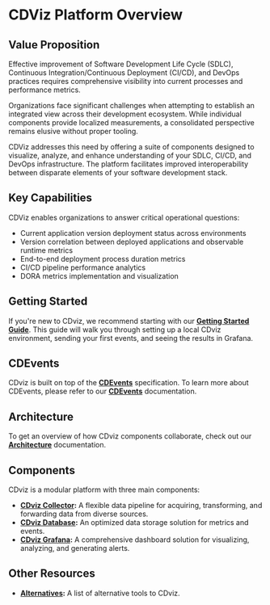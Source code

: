# CDViz Platform Overview

## Value Proposition

Effective improvement of Software Development Life Cycle (SDLC), Continuous Integration/Continuous Deployment (CI/CD), and DevOps practices requires comprehensive visibility into current processes and performance metrics.

Organizations face significant challenges when attempting to establish an integrated view across their development ecosystem. While individual components provide localized measurements, a consolidated perspective remains elusive without proper tooling.

CDViz addresses this need by offering a suite of components designed to visualize, analyze, and enhance understanding of your SDLC, CI/CD, and DevOps infrastructure. The platform facilitates improved interoperability between disparate elements of your software development stack.

## Key Capabilities

CDViz enables organizations to answer critical operational questions:

- Current application version deployment status across environments
- Version correlation between deployed applications and observable runtime metrics
- End-to-end deployment process duration metrics
- CI/CD pipeline performance analytics
- DORA metrics implementation and visualization

## Getting Started

If you're new to CDviz, we recommend starting with our **[Getting Started Guide](./getting-started.md)**. This guide will walk you through setting up a local CDviz environment, sending your first events, and seeing the results in Grafana.

## CDEvents

CDviz is built on top of the **[CDEvents](https://cdevents.dev/)** specification. To learn more about CDEvents, please refer to our **[CDEvents](./cdevents.md)** documentation.

## Architecture

To get an overview of how CDviz components collaborate, check out our **[Architecture](./architecture.md)** documentation.

## Components

CDviz is a modular platform with three main components:

*   **[CDviz Collector](./cdviz-collector/index.md):** A flexible data pipeline for acquiring, transforming, and forwarding data from diverse sources.
*   **[CDviz Database](./cdviz-db/index.md):** An optimized data storage solution for metrics and events.
*   **[CDviz Grafana](./cdviz-grafana/index.md):** A comprehensive dashboard solution for visualizing, analyzing, and generating alerts.

## Other Resources

*   **[Alternatives](./alternatives.md):** A list of alternative tools to CDviz.
